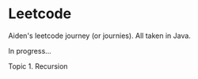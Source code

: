 # Leetcode
Aiden's leetcode journey (or journies). All taken in Java.

In progress...

Topic 1. Recursion
